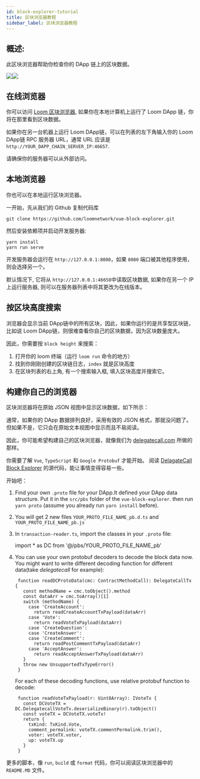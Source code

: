 ```yaml
---
id: block-explorer-tutorial
title: 区块浏览器教程
sidebar_label: 区块浏览器教程
---
```

## 概述:

此区块浏览器帮助你检查你的 DApp 链上的区块数据。

![](/developers/img/block_explorer.png)![](/developers/img/block_explorer_details.png)

## 在线浏览器

你可以访问 [Loom 区块浏览器](https://blockexplorer.loomx.io), 如果你在本地计算机上运行了 Loom DApp 链，你将在那里看到区块数据。

如果你在另一台机器上运行 Loom DApp链，可以在列表的左下角输入你的 Loom DApp链 RPC 服务器 URL，通常 URL 应该是`http://YOUR_DAPP_CHAIN_SERVER_IP:46657`.

请确保你的服务器可以从外部访问。

## 本地浏览器

你也可以在本地运行区块浏览器。

一开始，先从我们的 Github 复制代码库

    git clone https://github.com/loomnetwork/vue-block-explorer.git
    

然后安装依赖项并启动开发服务器:

    yarn install
    yarn run serve
    

开发服务器会运行在 `http://127.0.0.1:8080`，如果 `8080` 端口被其他程序使用，则会选择另一个。

默认情况下, 它将从 `http://127.0.0.1:46658`中读取区块数据, 如果你在另一个 IP 上运行服务器, 则可以在服务器列表中将其更改为在线版本。

## 按区块高度搜索

浏览器会显示当前 DApp链中的所有区块，因此，如果你运行的是共享型区块链，比如说 Loom DApp链，则很难查看你自己的区块数据，因为区块数量庞大。

因此，你需要按 `block height` 来搜索：

1. 打开你的 loom 终端（运行 `loom run` 命令的地方）
2. 找到你刚刚创建的区块链日志，`index` 就是区块高度
3. 在区块列表的右上角, 有一个搜索输入框, 填入区块高度并搜索它。

## 构建你自己的浏览器

区块浏览器将在原始 JSON 视图中显示区块数据，如下所示：

通常，如果你的 DApp 数据排列良好，采用有效的 JSON 格式，那就没问题了。 但如果不是，它只会在原始文本视图中显示而且不易阅读。

因此，你可能希望构建自己的区块浏览器，就像我们为 [delegatecall.com](http://blockchain.delegatecall.com) 所做的那样。

你需要了解 `Vue`, `TypeScript` 和 `Google Protobuf` 才能开始。 阅读 [DelagateCall Block Explorer](https://github.com/loomnetwork/vue-block-explorer/tree/dc-2) 的源代码，能让事情变得容易一些。

开始吧：

1. Find your own `.proto` file for your DApp.It defined your DApp data structure. Put it in the `src/pbs` folder of the `vue-block-explorer`. then run `yarn proto` (assume you already run `yarn install` before).
2. You will get 2 new files `YOUR_PROTO_FILE_NAME_pb.d.ts` and `YOUR_PROTO_FILE_NAME_pb.js`
3. In `transaction-reader.ts`, import the classes in your `.proto` file:

    import * as DC from '@/pbs/YOUR_PROTO_FILE_NAME_pb'
    

1. You can use your own protobuf decoders to decode the block data now. You might want to write different decoding function for different data(take *delegatecall* for example):
    
        function readDCProtoData(cmc: ContractMethodCall): DelegateCallTx {
          const methodName = cmc.toObject().method
          const dataArr = cmc.toArray()[1]
          switch (methodName) {
            case 'CreateAccount':
              return readCreateAccountTxPayload(dataArr)
            case 'Vote':
              return readVoteTxPayload(dataArr)
            case 'CreateQuestion':
            case 'CreateAnswer':
            case 'CreateComment':
              return readPostCommentTxPayload(dataArr)
            case 'AcceptAnswer':
              return readAcceptAnswerTxPayload(dataArr)
          }
          throw new UnsupportedTxTypeError()
        }
        
    
    For each of these decoding functions, use relative protobuf function to decode:
    
        function readVoteTxPayload(r: Uint8Array): IVoteTx {
          const DCVoteTX = DC.DelegatecallVoteTx.deserializeBinary(r).toObject()
          const voteTX = DCVoteTX.voteTx!
          return {
            txKind: TxKind.Vote,
            comment_permalink: voteTX.commentPermalink.trim(),
            voter: voteTX.voter,
            up: voteTX.up
          }
        }
        

更多的脚本，像 `run`, `build` 或 `format` 代码，你可以阅读区块浏览器中的 `README.MD` 文件。